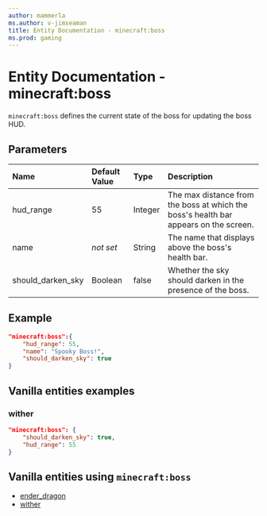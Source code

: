 ```yaml
---
author: mammerla
ms.author: v-jimseaman
title: Entity Documentation - minecraft:boss
ms.prod: gaming
---
```


# Entity Documentation - minecraft:boss

`minecraft:boss` defines the current state of the boss for updating the boss HUD.

## Parameters

|Name |Default Value  |Type  |Description  |
|:----------|:----------|:----------|:----------|
| hud_range| 55| Integer| The max distance from the boss at which the boss's health bar appears on the screen. |
| name|*not set* | String| The name that displays above the boss's health bar. |
|should_darken_sky| Boolean| false| Whether the sky should darken in the presence of the boss. |

## Example

```json
"minecraft:boss":{
    "hud_range": 55,
    "name": "Spooky Boss!",
    "should_darken_sky": true
}
```

## Vanilla entities examples

### wither

```json
"minecraft:boss": {
    "should_darken_sky": true,
    "hud_range": 55
}
```

## Vanilla entities using `minecraft:boss`

- [ender_dragon](../../../../Source/VanillaBehaviorPack_Snippets/entities/ender_dragon.md)
- [wither](../../../../Source/VanillaBehaviorPack_Snippets/entities/wither.md)
